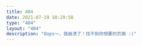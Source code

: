 ```yaml
---
title: 404
date: 2021-07-19 10:29:58
type: "404"
layout: "404"
description: "Oops～，我崩溃了！找不到你想要的页面 :("
---
```

